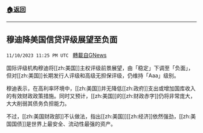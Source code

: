 ###  [:house:返回](README.md)
---


## 穆迪降美国信贷评级展望至负面
`11/10/2023 11:25 PM UTC ` [轉載自GNews](https://gnews.org/articles/1958752)

国际评级机构穆迪将[[zh:美国]]主权评级前景展望，由「稳定」下调至「负面」，但对[[zh:美国]]长期发行人评级和高级无担保评级，仍维持「Aaa」级别。

穆迪表示，在高利率环境中，[[zh:美国]]并无降低[[zh:政府]]支出或增加国库收入的有效财政政策措施。同时又预计，[[zh:美国]]的[[zh:财政赤字]]仍将非常庞大，大大削弱其债务负担能力。

不过，[[zh:美国财政部]]不认做法，指出[[zh:美国]][[zh:经济]]依然强劲，[[zh:美国国债]]是世界上最安全、流动性最强的资产。
